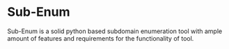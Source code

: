 # Sub-Enum
Sub-Enum is a solid python based subdomain enumeration tool with ample amount of features and requirements for the functionality of tool.
